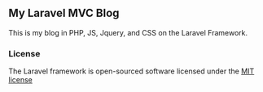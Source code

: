## My Laravel MVC Blog 


This is my blog in PHP, JS, Jquery, and CSS on the Laravel Framework.


### License

The Laravel framework is open-sourced software licensed under the [MIT license](http://opensource.org/licenses/MIT)
